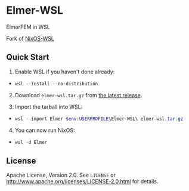 # Elmer-WSL

ElmerFEM in WSL

Fork of [NixOS-WSL](https://github.com/nix-community/NixOS-WSL)

## Quick Start

1. Enable WSL if you haven't done already:

- ```powershell
  wsl --install --no-distribution
  ```

2. Download `elmer-wsl.tar.gz` from [the latest release](https://github.com/mk3z/elmer-wsl/releases/latest).

3. Import the tarball into WSL:

- ```powershell
  wsl --import Elmer $env:USERPROFILE\Elmer-WSL\ elmer-wsl.tar.gz
  ```

4. You can now run NixOS:

- ```powershell
  wsl -d Elmer
  ```

## License

Apache License, Version 2.0. See `LICENSE` or <http://www.apache.org/licenses/LICENSE-2.0.html> for details.
